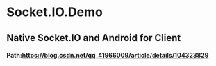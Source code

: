 # Socket.IO.Demo
## Native Socket.IO and Android for Client
#### Path:https://blog.csdn.net/qq_41966009/article/details/104323829
